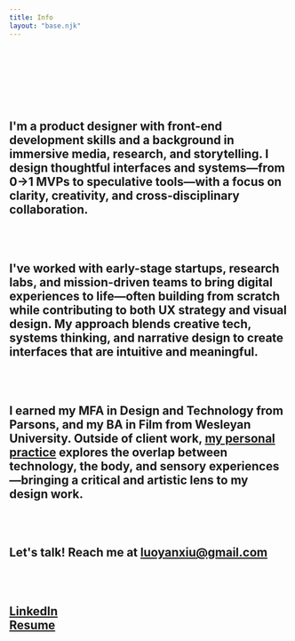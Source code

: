 ```yaml
---
title: Info
layout: "base.njk"
---
```

<br><br>
<br><br>
<br><br>

## I'm a product designer with front-end development skills and a background in immersive media, research, and storytelling. I design thoughtful interfaces and systems—from 0→1 MVPs to speculative tools—with a focus on clarity, creativity, and cross-disciplinary collaboration.
<br><br>

## I've worked with early-stage startups, research labs, and mission-driven teams to bring digital experiences to life—often building from scratch while contributing to both UX strategy and visual design. My approach blends creative tech, systems thinking, and narrative design to create interfaces that are intuitive and meaningful.
<br><br>

## I earned my MFA in Design and Technology from Parsons, and my BA in Film from Wesleyan University. Outside of client work, [my personal practice](http://www.luoyanxiu.com/) explores the overlap between technology, the body, and sensory experiences—bringing a critical and artistic lens to my design work.
<br><br>

## Let's talk! Reach me at [luoyanxiu@gmail.com](mailto:luoyanxiu@gmail.com)
<br><br>

## [LinkedIn](https://www.linkedin.com/in/yanxiu-ally-luo/)<br>[Resume](https://drive.google.com/file/d/1lcrBijZPh6rMl32b_a6CJc_A32W3KxJj/view?usp=sharing)

<br>